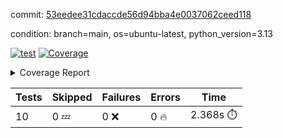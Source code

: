 commit: [53eedee31cdaccde56d94bba4e0037062ceed118](https://github.com/rcmdnk/hydra-utils/tree/53eedee31cdaccde56d94bba4e0037062ceed118)

condition: branch=main, os=ubuntu-latest, python_version=3.13

[![test](https://github.com/rcmdnk/hydra-utils/actions/workflows/test.yml/badge.svg)](https://github.com/rcmdnk/hydra-utils/actions/runs/18670304093)
<a href="https://github.com/rcmdnk/hydra-utils/blob/53eedee31cdaccde56d94bba4e0037062ceed118/README.md"><img alt="Coverage" src="https://img.shields.io/badge/Coverage-25%25-red.svg" /></a><details><summary>Coverage Report </summary><table><tr><th>File</th><th>Stmts</th><th>Miss</th><th>Cover</th><th>Missing</th></tr><tbody><tr><td colspan="5"><b>src/hydra_utils</b></td></tr><tr><td>&nbsp; &nbsp;<a href="https://github.com/rcmdnk/hydra-utils/blob/53eedee31cdaccde56d94bba4e0037062ceed118/src/hydra_utils/__init__.py">\_\_init\_\_.py</a></td><td>8</td><td>2</td><td>75%</td><td><a href="https://github.com/rcmdnk/hydra-utils/blob/53eedee31cdaccde56d94bba4e0037062ceed118/src/hydra_utils/__init__.py#L11-L12">11&ndash;12</a></td></tr><tr><td>&nbsp; &nbsp;<a href="https://github.com/rcmdnk/hydra-utils/blob/53eedee31cdaccde56d94bba4e0037062ceed118/src/hydra_utils/dummy.py">dummy.py</a></td><td>6</td><td>6</td><td>0%</td><td><a href="https://github.com/rcmdnk/hydra-utils/blob/53eedee31cdaccde56d94bba4e0037062ceed118/src/hydra_utils/dummy.py#L1-L15">1&ndash;15</a></td></tr><tr><td>&nbsp; &nbsp;<a href="https://github.com/rcmdnk/hydra-utils/blob/53eedee31cdaccde56d94bba4e0037062ceed118/src/hydra_utils/utils.py">utils.py</a></td><td>182</td><td>141</td><td>23%</td><td><a href="https://github.com/rcmdnk/hydra-utils/blob/53eedee31cdaccde56d94bba4e0037062ceed118/src/hydra_utils/utils.py#L20-L25">20&ndash;25</a>, <a href="https://github.com/rcmdnk/hydra-utils/blob/53eedee31cdaccde56d94bba4e0037062ceed118/src/hydra_utils/utils.py#L30-L49">30&ndash;49</a>, <a href="https://github.com/rcmdnk/hydra-utils/blob/53eedee31cdaccde56d94bba4e0037062ceed118/src/hydra_utils/utils.py#L76-L78">76&ndash;78</a>, <a href="https://github.com/rcmdnk/hydra-utils/blob/53eedee31cdaccde56d94bba4e0037062ceed118/src/hydra_utils/utils.py#L84-L85">84&ndash;85</a>, <a href="https://github.com/rcmdnk/hydra-utils/blob/53eedee31cdaccde56d94bba4e0037062ceed118/src/hydra_utils/utils.py#L105-L112">105&ndash;112</a>, <a href="https://github.com/rcmdnk/hydra-utils/blob/53eedee31cdaccde56d94bba4e0037062ceed118/src/hydra_utils/utils.py#L116-L141">116&ndash;141</a>, <a href="https://github.com/rcmdnk/hydra-utils/blob/53eedee31cdaccde56d94bba4e0037062ceed118/src/hydra_utils/utils.py#L145-L160">145&ndash;160</a>, <a href="https://github.com/rcmdnk/hydra-utils/blob/53eedee31cdaccde56d94bba4e0037062ceed118/src/hydra_utils/utils.py#L174-L184">174&ndash;184</a>, <a href="https://github.com/rcmdnk/hydra-utils/blob/53eedee31cdaccde56d94bba4e0037062ceed118/src/hydra_utils/utils.py#L188">188</a>, <a href="https://github.com/rcmdnk/hydra-utils/blob/53eedee31cdaccde56d94bba4e0037062ceed118/src/hydra_utils/utils.py#L192">192</a>, <a href="https://github.com/rcmdnk/hydra-utils/blob/53eedee31cdaccde56d94bba4e0037062ceed118/src/hydra_utils/utils.py#L196-L205">196&ndash;205</a>, <a href="https://github.com/rcmdnk/hydra-utils/blob/53eedee31cdaccde56d94bba4e0037062ceed118/src/hydra_utils/utils.py#L209-L217">209&ndash;217</a>, <a href="https://github.com/rcmdnk/hydra-utils/blob/53eedee31cdaccde56d94bba4e0037062ceed118/src/hydra_utils/utils.py#L223-L229">223&ndash;229</a>, <a href="https://github.com/rcmdnk/hydra-utils/blob/53eedee31cdaccde56d94bba4e0037062ceed118/src/hydra_utils/utils.py#L233">233</a>, <a href="https://github.com/rcmdnk/hydra-utils/blob/53eedee31cdaccde56d94bba4e0037062ceed118/src/hydra_utils/utils.py#L241-L253">241&ndash;253</a>, <a href="https://github.com/rcmdnk/hydra-utils/blob/53eedee31cdaccde56d94bba4e0037062ceed118/src/hydra_utils/utils.py#L265-L318">265&ndash;318</a></td></tr><tr><td><b>TOTAL</b></td><td><b>198</b></td><td><b>149</b></td><td><b>25%</b></td><td>&nbsp;</td></tr></tbody></table></details>

| Tests | Skipped | Failures | Errors | Time |
| ----- | ------- | -------- | -------- | ------------------ |
| 10 | 0 :zzz: | 0 :x: | 0 :fire: | 2.368s :stopwatch: |

